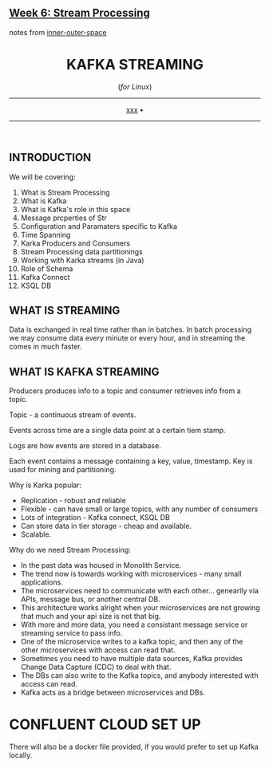 ## [Week 6: Stream Processing](https://github.com/DataTalksClub/data-engineering-zoomcamp/tree/main/06-streaming)

notes from [inner-outer-space](https://github.com/inner-outer-space/de-zoomcamp-2024/blob/main/6-streaming/readme.md)   
<div align="center">
 
# KAFKA STREAMING
(*for Linux*)
<hr />

[xxx](#docker-general-info) •


</div>

<hr />
<br>

## INTRODUCTION 

We will be covering: 
1. What is Stream Processing
2. What is Kafka
3. What is Kafka's role in this space
4. Message prcperties of Str
5. Configuration and Paramaters specific to Kafka
6. Time Spanning
7. Karka Producers and Consumers
8. Stream Processing data partitionings
9. Working with Karka streams (in Java)
10. Role of Schema
11. Kafka Connect
12. KSQL DB

## WHAT IS STREAMING 

Data is exchanged in real time rather than in batches. In batch processing we may consume data every minute or every hour, and in streaming the comes in much faster. 

## WHAT IS KAFKA STREAMING 
Producers produces info to a topic and consumer retrieves info from a topic. 

Topic - a continuous stream of events. 

Events across time are a single data point at a certain tiem stamp. 

Logs are how events are stored in a database. 

Each event contains a message containing a key, value, timestamp. Key is used for mining and partitioning. 

Why is Karka popular: 
- Replication - robust and reliable
- Flexible - can have small or large topics, with any number of consumers
- Lots of integration - Kafka connect, KSQL DB
- Can store data in tier storage - cheap and available.
- Scalable.

Why do we need Stream Processing: 
- In the past data was housed in Monolith Service. 
- The trend now is towards working with microservices - many small applications. 
- The microservices need to communicate with each other... genearlly via APIs, message bus, or another central DB. 
- This architecture works alright when your microservices are not growing that much and your api size is not that big.
- With more and more data, you need a consistant message service or streaming service to pass info.
- One of the microservice writes to a kafka topic, and then any of the other microservices with access can read that.
- Sometimes you need to have multiple data sources, Kafka provides Change Data Capture (CDC) to deal with that.
- The DBs can also write to the Kafka topics, and anybody interested with access can read.
- Kafka acts as a bridge between microservices and DBs.

# CONFLUENT CLOUD SET UP 
There will also be a docker file provided, if you would prefer to set up Kafka locally. 


